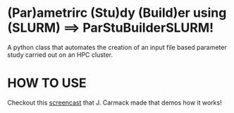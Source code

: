 # (Par)ametrirc (Stu)dy (Build)er using (SLURM) ==> ParStuBuilderSLURM!

A python class that automates the creation of an input file based parameter study
carried out on an HPC cluster.

# HOW TO USE

Checkout this [screencast](https://youtu.be/fVBCVrz0NEM) that J. Carmack made that demos how it works!
